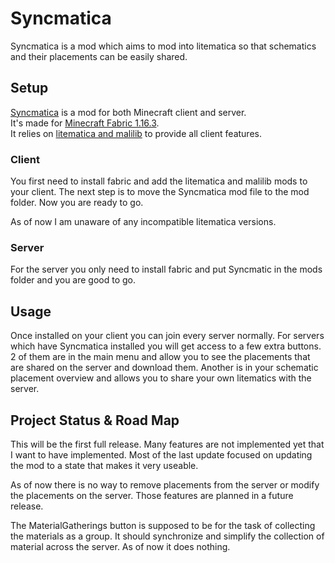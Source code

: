 # Syncmatica

Syncmatica is a mod which aims to mod into litematica so that schematics and their placements can be easily shared.

## Setup

[Syncmatica](https://github.com/End-Tech/syncmatica/releases/tag/v0.1.1) is a mod for both Minecraft client and server.  
It's made for [Minecraft Fabric 1.16.3](https://fabricmc.net/).  
It relies on [litematica and malilib](https://masa.dy.fi/mcmods/client_mods/?mcver=1.16.3) to provide all client features.  

### Client

You first need to install fabric and add the litematica and malilib mods to your client.
The next step is to move the Syncmatica mod file to the mod folder.
Now you are ready to go.

As of now I am unaware of any incompatible litematica versions.

### Server

For the server you only need to install fabric and put Syncmatic in the mods folder and you are good to go.

## Usage

Once installed on your client you can join every server normally.
For servers which have Syncmatica installed you will get access to a few extra buttons.
2 of them are in the main menu and allow you to see the placements that are shared on the server and download them.
Another is in your schematic placement overview and allows you to share your own litematics with the server.

## Project Status & Road Map

This will be the first full release.
Many features are not implemented yet that I want to have implemented.
Most of the last update focused on updating the mod to a state that makes it very useable.

As of now there is no way to remove placements from the server or modify the placements on the server.
Those features are planned in a future release.  

The MaterialGatherings button is supposed to be for the task of collecting the materials as a group.
It should synchronize and simplify the collection of material across the server.
As of now it does nothing.

